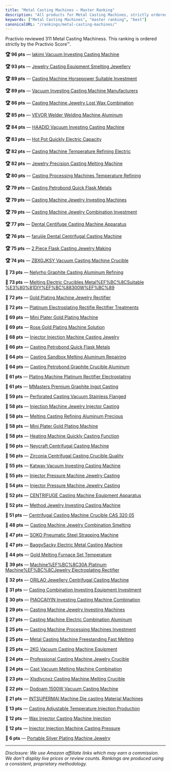 ```yaml
---
title: "Metal Casting Machines — Master Ranking"
description: "All products for Metal Casting Machines, strictly ordered by the Practivio Score™."
keywords: ["Metal Casting Machines", "master ranking", "best"]
canonicalURL: "/rankings/metal-casting-machines/"
---
```


Practivio reviewed 311 Metal Casting Machiness. This ranking is ordered strictly by the Practivio Score™.

**🏆 96 pts** — [lakimi Vacuum Investing Casting Machine](/products/lakimi-vacuum-investing-casting-machine-B0D4YXBR7J/)

**🏆 93 pts** — [Jewelry Casting Equipment Smelting Jewellery](/products/jewelry-casting-equipment-smelting-jewellery-B0D8RX4R8N/)

**🏆 89 pts** — [Casting Machine Horsepower Suitable Investment](/products/casting-machine-horsepower-suitable-investment-B0FGQ8GFKY/)

**🏆 89 pts** — [Vacuum Investing Casting Machine Manufacturers](/products/vacuum-investing-casting-machine-manufacturers-B0CL6J8Z2B/)

**🏆 86 pts** — [Casting Machine Jewelry Lost Wax Combination](/products/casting-machine-jewelry-lost-wax-combination-B0FG2P18GW/)

**🏆 85 pts** — [VEVOR Welder Welding Machine Aluminum](/products/vevor-welder-welding-machine-aluminum-B0DKNYWP6Z/)

**🏆 84 pts** — [HAADID Vacuum Investing Casting Machine](/products/haadid-vacuum-investing-casting-machine-B0DRKX3CCS/)

**🏆 83 pts** — [Hot Pot Quickly Electric Capacity](/products/hot-pot-quickly-electric-capacity-B09W6WG3D8/)

**🏆 82 pts** — [Casting Machine Temperature Refining Electric](/products/casting-machine-temperature-refining-electric-B0BMQ3N227/)

**🏆 82 pts** — [Jewelry Precision Casting Melting Machine](/products/jewelry-precision-casting-melting-machine-B0D1K7JCQQ/)

**🏆 80 pts** — [Casting Processing Machines Temperature Refining](/products/casting-processing-machines-temperature-refining-B0DPCD3Q1Q/)

**🏆 79 pts** — [Casting Petrobond Quick Flask Metals](/products/casting-petrobond-quick-flask-metals-B07RRCRFQW/)

**🏆 79 pts** — [Casting Machine Jewelry Investing Machines](/products/casting-machine-jewelry-investing-machines-B0DDWR7PBZ/)

**🏆 79 pts** — [Casting Machine Jewelry Combination Investment](/products/casting-machine-jewelry-combination-investment-B0DPHRXLFM/)

**🏆 77 pts** — [Dental Centifuge Casting Machine Apparatus](/products/dental-centifuge-casting-machine-apparatus-B005UGUR2K/)

**🏆 76 pts** — [faruijie Dental Centrifugal Casting Machine](/products/faruijie-dental-centrifugal-casting-machine-B0C3TRVYQM/)

**🏆 75 pts** — [2 Piece Flask Casting Jewelry Making](/products/2-piece-flask-casting-jewelry-making-B018ZMI7TA/)

**🏆 74 pts** — [ZBXGJKSY Vacuum Casting Machine Crucible](/products/zbxgjksy-vacuum-casting-machine-crucible-B0FNJQQT51/)

**🛒 73 pts** — [Nelyrho Graphite Casting Aluminum Refining](/products/nelyrho-graphite-casting-aluminum-refining-B0CX8WKQ85/)

**🛒 73 pts** — [Melting Electric Crucibles Metal%EF%BC%8CSuitable %E3%80%81DIY%EF%BC%88300W%EF%BC%89](/products/melting-electric-crucibles-metalefbc8csuitable-e38081diyefbc88300wefbc89-B0B7B9JXP4/)

**🛒 72 pts** — [Gold Plating Machine Jewelry Rectifier](/products/gold-plating-machine-jewelry-rectifier-B0DRX69BDT/)

**🛒 72 pts** — [Platinum Electroplating Rectifie Rectifier Treatments](/products/platinum-electroplating-rectifie-rectifier-treatments-B0CH8C78MP/)

**🛒 69 pts** — [Mini Plater Gold Plating Machine](/products/mini-plater-gold-plating-machine-B0DQ9L8568/)

**🛒 69 pts** — [Rose Gold Plating Machine Solution](/products/rose-gold-plating-machine-solution-B0CLS8NY3R/)

**🛒 68 pts** — [Injector Injection Machine Casting Jewelry](/products/injector-injection-machine-casting-jewelry-B09Q5TYCYT/)

**🛒 66 pts** — [Casting Petrobond Quick Flask Metals](/products/casting-petrobond-quick-flask-metals-B07RQ8CRNZ/)

**🛒 64 pts** — [Casting Sandbox Melting Aluminum Repairing](/products/casting-sandbox-melting-aluminum-repairing-B0CZL9PDYB/)

**🛒 64 pts** — [Casting Petrobond Graphite Crucible Aluminum](/products/casting-petrobond-graphite-crucible-aluminum-B07RRF399W/)

**🛒 61 pts** — [Plating Machine Platinum Rectifier Electroplating](/products/plating-machine-platinum-rectifier-electroplating-B07R6SM979/)

**🛒 61 pts** — [MMasters Premium Graphite Ingot Casting](/products/mmasters-premium-graphite-ingot-casting-B0D76ZT5H4/)

**🛒 59 pts** — [Perforated Casting Vacuum Stainless Flanged](/products/perforated-casting-vacuum-stainless-flanged-B0886LTJ4Q/)

**🛒 58 pts** — [Injection Machine Jewelry Injector Casting](/products/injection-machine-jewelry-injector-casting-B09Q61S3WV/)

**🛒 58 pts** — [Melting Casting Refining Aluminum Precious](/products/melting-casting-refining-aluminum-precious-B09FZ79GPF/)

**🛒 58 pts** — [Mini Plater Gold Plating Machine](/products/mini-plater-gold-plating-machine-B0DQ9YZXKX/)

**🛒 58 pts** — [Heating Machine Quickly Casting Function](/products/heating-machine-quickly-casting-function-B0DMV89DX5/)

**🛒 56 pts** — [Neycraft Centrifugal Casting Machine](/products/neycraft-centrifugal-casting-machine-B0CF35TDGR/)

**🚫 56 pts** — [Zirconia Centrifugal Casting Crucible Quality](/products/zirconia-centrifugal-casting-crucible-quality-B00YU8RNM6/)

**🚫 55 pts** — [Katway Vacuum Investing Casting Machine](/products/katway-vacuum-investing-casting-machine-B0D811WQ23/)

**🚫 55 pts** — [Injector Pressure Machine Jewelry Casting](/products/injector-pressure-machine-jewelry-casting-B0F4DWG6HN/)

**🚫 54 pts** — [Injector Pressure Machine Jewelry Casting](/products/injector-pressure-machine-jewelry-casting-B0F3FQMHKS/)

**🚫 52 pts** — [CENTRIFUGE Casting Machine Equipment Apparatus](/products/centrifuge-casting-machine-equipment-apparatus-B09J1MBT2T/)

**🚫 52 pts** — [Method Jewelry Investing Casting Machine](/products/method-jewelry-investing-casting-machine-B0DB7VT5GF/)

**🚫 51 pts** — [Centrifugal Casting Machine Crucible CAS 320 05](/products/centrifugal-casting-machine-crucible-cas-320-05-B0058EDTU6/)

**🚫 48 pts** — [Casting Machine Jewelry Combination Smelting](/products/casting-machine-jewelry-combination-smelting-B0FH6XJHYR/)

**🚫 47 pts** — [SOKO Pneumatic Steel Strapping Machine](/products/soko-pneumatic-steel-strapping-machine-B0CQ253GBZ/)

**🚫 47 pts** — [BaggySacky Electric Metal Casting Machine](/products/baggysacky-electric-metal-casting-machine-B09WTSS4NH/)

**🚫 44 pts** — [Gold Melting Furnace Set Temperature](/products/gold-melting-furnace-set-temperature-B0CJBD4S4Z/)

**🚫 39 pts** — [Machine%EF%BC%8C30A Platinum Machine%EF%BC%8CJewelry Electroplating Rectifier](/products/machineefbc8c30a-platinum-machineefbc8cjewelry-electroplating-rectifier-B0DCBVVG1P/)

**🚫 32 pts** — [ORILAO Jewellery Centrifugal Casting Machine](/products/orilao-jewellery-centrifugal-casting-machine-B0CPJ5BH1T/)

**🚫 31 pts** — [Casting Combination Investing Equipment Investment](/products/casting-combination-investing-equipment-investment-B0BQTXYNKY/)

**🚫 30 pts** — [PIAOCAIYIN Investing Casting Machine Combination](/products/piaocaiyin-investing-casting-machine-combination-B0C4GTN5P5/)

**🚫 29 pts** — [Casting Machine Jewelry Investing Machines](/products/casting-machine-jewelry-investing-machines-B0DGLHBM1B/)

**🚫 27 pts** — [Casting Machine Electric Combination Aluminum](/products/casting-machine-electric-combination-aluminum-B0DF7C9BC6/)

**🚫 25 pts** — [Casting Machine Processing Machines Investment](/products/casting-machine-processing-machines-investment-B0FK542TMZ/)

**🚫 25 pts** — [Metal Casting Machine Freestanding Fast Melting](/products/metal-casting-machine-freestanding-fast-melting-B0DQGVFZ2Y/)

**🚫 25 pts** — [2KG Vacuum Casting Machine Equipment](/products/2kg-vacuum-casting-machine-equipment-B0FNMRKL1Q/)

**🚫 24 pts** — [Professional Casting Machine Jewelry Crucible](/products/professional-casting-machine-jewelry-crucible-B0FMF2GQ6N/)

**🚫 24 pts** — [Cast Vacuum Melting Machine Combination](/products/cast-vacuum-melting-machine-combination-B0FFNB99BF/)

**🚫 23 pts** — [Xlsdlvcnxz Casting Machine Melting Crucible](/products/xlsdlvcnxz-casting-machine-melting-crucible-B0FDW86Y3B/)

**🚫 22 pts** — [Dodoam 1500W Vacuum Casting Machine](/products/dodoam-1500w-vacuum-casting-machine-B0FMY8LGG1/)

**🚫 21 pts** — [INTSUPERMAI Machine Die casting Material Machines](/products/intsupermai-machine-die-casting-material-machines-B09X5KLLMT/)

**🚫 13 pts** — [Casting Adjustable Temperature Injection Production](/products/casting-adjustable-temperature-injection-production-B0DS5P2CYP/)

**🚫 12 pts** — [Wax Injector Casting Machine Injection](/products/wax-injector-casting-machine-injection-B0FG78213M/)

**🚫 12 pts** — [Injector Injection Machine Casting Pressure](/products/injector-injection-machine-casting-pressure-B0FDWMDPTG/)

**🚫 6 pts** — [Portable Silver Plating Machine Jewelry](/products/portable-silver-plating-machine-jewelry-B0D7VZXR27/)

---
_Disclosure: We use Amazon affiliate links which may earn a commission. We don’t display live prices or review counts. Rankings are produced using a consistent, proprietary methodology._
